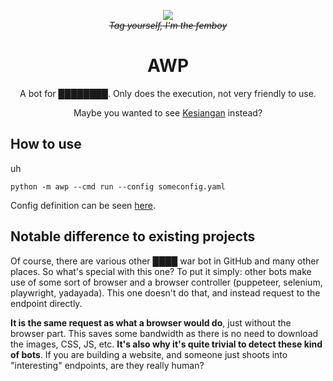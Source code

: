 <p align="center">
  <img src="https://static1.e926.net/data/3e/77/3e7745cd94b602804eeb5a6880e89d64.jpg" /> </br>
  <s><i align="center">Tag yourself, I'm the femboy</i></s>

  <h1 align="center">AWP</h1>
  <p align="center">A bot for ████████. Only does the execution, not very friendly to use.</p>
  <p align="center">Maybe you wanted to see <a href="https://github.com/rorre/kesiangan">Kesiangan</a> instead?</p>
</p>

## How to use

uh

```
python -m awp --cmd run --config someconfig.yaml
```

Config definition can be seen [here](https://github.com/rorre/awp/blob/master/awp/config.py#L14-L26).

## Notable difference to existing projects

Of course, there are various other ████ war bot in GitHub and many other places. So what's special with this one? To put it simply: other bots make use of some sort of browser and a browser controller (puppeteer, selenium, playwright, yadayada). This one doesn't do that, and instead request to the endpoint directly.

**It is the same request as what a browser would do**, just without the browser part. This saves some bandwidth as there is no need to download the images, CSS, JS, etc. **It's also why it's quite trivial to detect these kind of bots**. If you are building a website, and someone just shoots into "interesting" endpoints, are they really human?
